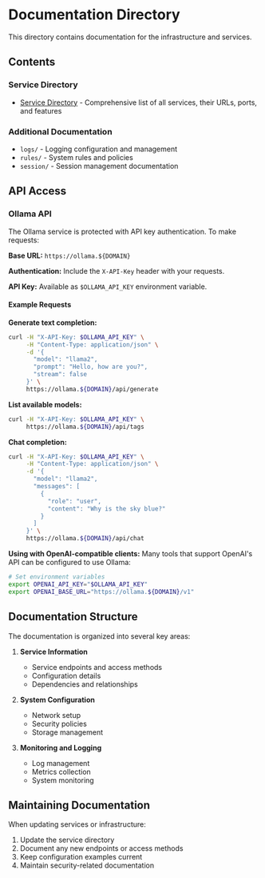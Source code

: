 # Documentation Directory

This directory contains documentation for the infrastructure and services.

## Contents

### Service Directory
- [Service Directory](service-directory.md) - Comprehensive list of all services, their URLs, ports, and features

### Additional Documentation
- `logs/` - Logging configuration and management
- `rules/` - System rules and policies
- `session/` - Session management documentation

## API Access

### Ollama API
The Ollama service is protected with API key authentication. To make requests:

**Base URL:** `https://ollama.${DOMAIN}`

**Authentication:** Include the `X-API-Key` header with your requests.

**API Key:** Available as `$OLLAMA_API_KEY` environment variable.

#### Example Requests

**Generate text completion:**
```bash
curl -H "X-API-Key: $OLLAMA_API_KEY" \
     -H "Content-Type: application/json" \
     -d '{
       "model": "llama2",
       "prompt": "Hello, how are you?",
       "stream": false
     }' \
     https://ollama.${DOMAIN}/api/generate
```

**List available models:**
```bash
curl -H "X-API-Key: $OLLAMA_API_KEY" \
     https://ollama.${DOMAIN}/api/tags
```

**Chat completion:**
```bash
curl -H "X-API-Key: $OLLAMA_API_KEY" \
     -H "Content-Type: application/json" \
     -d '{
       "model": "llama2",
       "messages": [
         {
           "role": "user",
           "content": "Why is the sky blue?"
         }
       ]
     }' \
     https://ollama.${DOMAIN}/api/chat
```

**Using with OpenAI-compatible clients:**
Many tools that support OpenAI's API can be configured to use Ollama:
```bash
# Set environment variables
export OPENAI_API_KEY="$OLLAMA_API_KEY"
export OPENAI_BASE_URL="https://ollama.${DOMAIN}/v1"
```

## Documentation Structure

The documentation is organized into several key areas:

1. **Service Information**
   - Service endpoints and access methods
   - Configuration details
   - Dependencies and relationships

2. **System Configuration**
   - Network setup
   - Security policies
   - Storage management

3. **Monitoring and Logging**
   - Log management
   - Metrics collection
   - System monitoring

## Maintaining Documentation

When updating services or infrastructure:
1. Update the service directory
2. Document any new endpoints or access methods
3. Keep configuration examples current
4. Maintain security-related documentation
